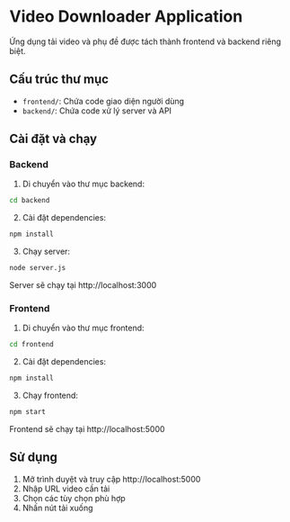 # Video Downloader Application

Ứng dụng tải video và phụ đề được tách thành frontend và backend riêng biệt.

## Cấu trúc thư mục

- `frontend/`: Chứa code giao diện người dùng
- `backend/`: Chứa code xử lý server và API

## Cài đặt và chạy

### Backend

1. Di chuyển vào thư mục backend:
```bash
cd backend
```

2. Cài đặt dependencies:
```bash
npm install
```

3. Chạy server:
```bash
node server.js
```

Server sẽ chạy tại http://localhost:3000

### Frontend

1. Di chuyển vào thư mục frontend:
```bash
cd frontend
```

2. Cài đặt dependencies:
```bash
npm install
```

3. Chạy frontend:
```bash
npm start
```

Frontend sẽ chạy tại http://localhost:5000

## Sử dụng

1. Mở trình duyệt và truy cập http://localhost:5000
2. Nhập URL video cần tải
3. Chọn các tùy chọn phù hợp
4. Nhấn nút tải xuống